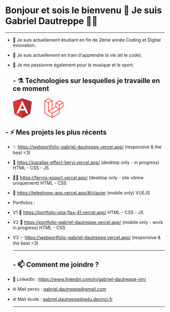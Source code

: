 <div>


  
  # Bonjour et sois le bienvenu 👋 Je suis Gabriel Dautreppe 🧑‍💻

  ---
  
</div>

- 🔭 Je suis actuellement étudiant en fin de 2ème année Coding et Digital Innovation.
- 🌱 Je suis actuellement en train d'apprendre la vie (et le code).
- 💚 Je me passionne également pour la musique et le sport.

  ## - ⚗️ Technologies sur lesquelles je travaille en ce moment
  <div style="display:flex;">
    <img src="images/angular.png" style="width:60px; margin-right:40px;">
    <img src="images/laravel.png" style="width:60px;">
  </div>



## - :zap: Mes projets les plus récents
- ✨ https://webportfolio-gabriel-dautreppe.vercel.app/ (responsive & the best <3)
- 💚 https://parallax-effect-beryl.vercel.app/ (desktop only - in progress) HTML - CSS - JS
- 🧑‍💻 https://farros-esport.vercel.app/ (desktop only - site vitrine uniquement) HTML - CSS
- 📱 https://telephone-app.vercel.app/#/clavier (mobile only) VUEJS

- Portfolios :
- V1 💩 https://portfolio-iota-flax-41.vercel.app/ HTML - CSS - JS
- V2 🚧 https://portfolio-gabriel-dautreppe.vercel.app/ (mobile only - work in progress) HTML - CSS
- V3 ✨ https://webportfolio-gabriel-dautreppe.vercel.app/ (responsive & the best <3)

  <div>

  ---
  
   ## - 📫 Comment me joindre ?
- 👔 LinkedIn : https://www.linkedin.com/in/gabriel-dautreppe-iim/
- 🌐 Mail perso : gabriel.dautreppe@gmail.com
- 🌐 Mail école : gabriel.dautreppe@edu.devinci.fr

  ---
  
</div>

